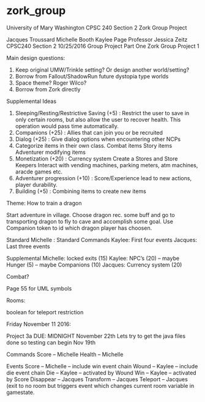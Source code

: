 # zork_group
University of Mary Washington CPSC 240 Section 2 Zork Group Project

Jacques Troussard
Michelle Booth
Kaylee Page
Professor Jessica Zeitz
CPSC240 Section 2
10/25/2016
Group Project Part One
Zork Group Project 1



Main design questions:
1. Keep original UMW/Trinkle setting? Or design another world/setting?
1. Borrow from Fallout/ShadowRun future dystopia type worlds
2. Space theme? Roger Wilco?
3. Borrow from Zork directly

Supplemental Ideas
1) Sleeping/Resting/Restrictive Saving (+5) : Restrict the user to save in only certain rooms, but also allow the user to recover health. This operation would pass time automatically.
2) Companions (+25) : Allies that can join you or be recruited
3) Dialog (+25) : Give dialog options when encountering other NCPs
4) Categorize items in their own class.
Combat items
Story items
Adventurer modifying items
5) Monetization (+20) : Currency system
Create a Stores and Store Keepers
Interact with vending machines, parking meters, atm machines, aracde games etc.
6) Adventurer progression (+10) : Score/Experience lead to new actions, player durability.
7) Building (+5) : Combining items to create new items 


Theme: How to train a dragon

Start adventure in village. Choose dragon rec. some buff and go to transporting dragon to fly to cave and accomplish some goal. Use Companion token to id which dragon player has choosen.

Standard
Michelle : Standard Commands
Kaylee: First four events
Jacques: Last three events

Supplemental
Michelle: locked exits (15) 
Kaylee: NPC’s (20) – maybe Hunger (5) – maybe Companions (10)
Jacques: Currency system (20)

Combat? 

Page 55 for UML symbols

Rooms:

boolean for teleport restriction


Friday November 11 2016:

Project 3a DUE: MIDNIGHT November 22th
	Lets try to get the java files done so testing can begin Nov 19th

Commands
Score – Michelle
Health – Michelle

Events
Score – Michelle – include win event chain 
Wound – Kaylee – include die event chain
Die – Kaylee – activated by Wound
Win – Kaylee – activated by Score
Disappear – Jacques
Transform – Jacques
Teleport – Jacques (exit to no room but triggers event which changes current room variable in gamestate.

 
